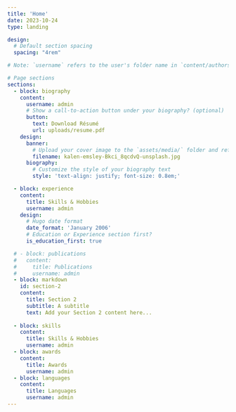 ```yaml
---
title: 'Home'
date: 2023-10-24
type: landing

design:
  # Default section spacing
  spacing: "4rem"

# Note: `username` refers to the user's folder name in `content/authors/`

# Page sections
sections:
  - block: biography
    content:
      username: admin
      # Show a call-to-action button under your biography? (optional)
      button:
        text: Download Résumé
        url: uploads/resume.pdf
    design:
      banner:
        # Upload your cover image to the `assets/media/` folder and reference it here
        filename: kalen-emsley-Bkci_8qcdvQ-unsplash.jpg
      biography:
        # Customize the style of your biography text
        style: 'text-align: justify; font-size: 0.8em;'

  - block: experience
    content:
      title: Skills & Hobbies
      username: admin
    design:
      # Hugo date format
      date_format: 'January 2006'
      # Education or Experience section first?
      is_education_first: true

  # - block: publications
  #   content:
  #     title: Publications
  #     username: admin
  - block: markdown
    id: section-2
    content:
      title: Section 2
      subtitle: A subtitle
      text: Add your Section 2 content here...
      
  - block: skills
    content:
      title: Skills & Hobbies
      username: admin
  - block: awards
    content:
      title: Awards
      username: admin
  - block: languages
    content:
      title: Languages
      username: admin
---
```

